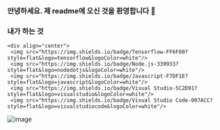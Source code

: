 ### 안녕하세요. 제 readme에 오신 것을 환영합니다 👋
### 내가 하는 것
	<div align="center">
     <img src="https://img.shields.io/badge/Tensorflow-FF6F00?style=flat&logo=tensorflow&logoColor=white"/>
     <img src="https://img.shields.io/badge/Node.js-339933?style=flat&logo=nodedotjs&logoColor=white"/>
     <img src="https://img.shields.io/badge/Javascript-F7DF1E?style=flat&logo=javascript&logoColor=white"/>
     <img src="https://img.shields.io/badge/Visual Studio-5C2D91?style=flat&logo=visualstudio&logoColor=white"/>
     <img src="https://img.shields.io/badge/Visual Studio Code-007ACC?style=flat&logo=visualstudiocode&logoColor=white"/>
![image](https://github.com/Juyeop-lee/Juyeop-lee/assets/73776589/83f84b78-d760-45c4-a527-123c40cb40a4)
